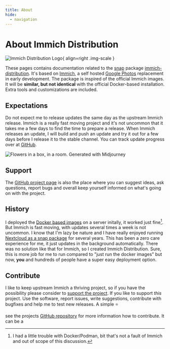 ```yaml
---
title: About
hide:
  - navigation
---
```


# About Immich Distribution

![Immich Distribution Logo](/assets/immich-dist.png){ align=right .img-scale }

These pages contains documentation related to the [snap](https://snapcraft.io/docs) package [immich-distribution](https://snapcraft.io/immich-distribution). It's based on [Immich](https://immich.app/), a self hosted [Google Photos](https://en.wikipedia.org/wiki/Google_Photos) replacement in early development. The package is inspired of the official Immich images. It will be **similar, but not identical** with the official Docker-based installation. Extra tools and customizations are included.

## Expectations

Do not expect me to release updates the same day as the upstream Immich release. Immich is a really fast moving project and it's not uncommon that it takes me a few days to find the time to prepare a release. When Immich releases an update, I will build and push an update and try it out for a few days before I release it to the stable channel. You can track update progress over at [GitHub](https://github.com/nsg/immich-distribution/issues?q=is%3Aissue+is%3Aopen+label%3Anew-version).

![Flowers in a box, in a room. Generated with Midjourney](/assets/room.png)

## Support

The [GitHub project page](https://github.com/nsg/immich-distribution) is also the place where you can suggest ideas, ask questions, report bugs and overall keep yourself informed on what's going on with the project.

## History

I deployed the [Docker based images](https://immich.app/docs/install/docker-compose) on a server initally, it worked just fine[^1]. But Immich is fast moving, with updates several times a week is not uncommon. I know that I'm lazy be nature and I have really enjoyed running [Nextcloud as a snap package](https://snapcraft.io/nextcloud) for several years. This has been a zero care experience for me, it just updates in the background automatically. There was no solution like that for Immich, so I created Immich Distribution. Sure, this is more job for me to run compared to "just run the docker images" but now, **you** and hundreds of people have a super easy deployment option.

[^1]: I had a little trouble with Docker/Podman, bit that's not a fault of Immich and out of scope of this discussion.

## Contribute

I like to keep upstream Immich a thriving project, so if you have the possibility please consider to [support the project](https://immich.app/docs/overview/support-the-project). If you like to support *this* project. Use the software, report issues, write suggestions, contribute with bugfixes and help me to test new releases. A simple :star:

see the projects [GitHub repository](https://github.com/nsg/immich-distribution) for more information how to contribute. It can be a
